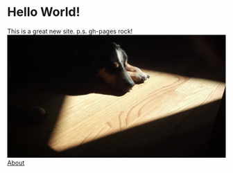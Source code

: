 # Hello World! 

This is a great new site.
p.s. gh-pages rock!
![Rezo, best dog ever...](onlysunnyspotinthehouse.jpg)
[About](about.md)
